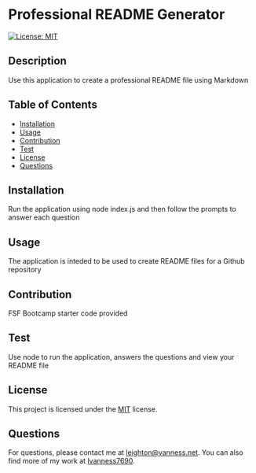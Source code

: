 # Professional README Generator
[![License: MIT](https://img.shields.io/badge/License-MIT-yellow.svg)](https://opensource.org/licenses/MIT)

## Description
Use this application to create a professional README file using Markdown

## Table of Contents
* [Installation](#installation)
* [Usage](#usage)
* [Contribution](#contribution)
* [Test](#test)
* [License](#license)
* [Questions](#questions)

## Installation
Run the application using node index.js and then follow the prompts to answer each question

## Usage
The application is inteded to be used to create README files for a Github repository

## Contribution
FSF Bootcamp starter code provided

## Test
Use node to run the application, answers the questions and view your README file


  ## License
  This project is licensed under the [MIT](https://opensource.org/licenses/MIT) license.

## Questions
For questions, please contact me at [leighton@vanness.net](mailto:leighton@vanness.net). You can also find more of my work at [lvanness7690](https://github.com/lvanness7690/).
